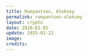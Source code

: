 ```yaml
---
title: Rumyantsev, Aleksey
permalink: rumyantsev-aleksey
layout: crypto
date: 2018-01-02
update: 2025-01-22
image:
credits:
---
```

